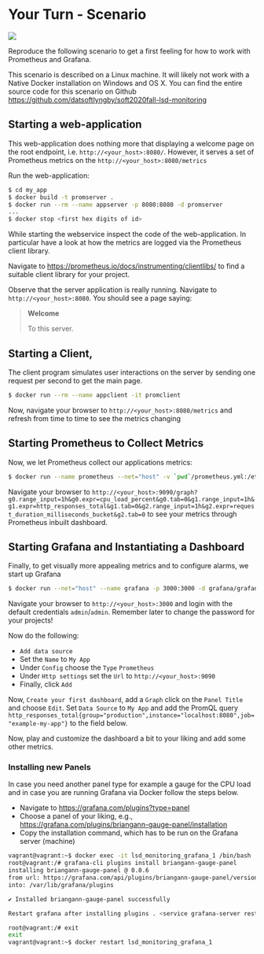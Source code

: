 # Your Turn - Scenario


![](images/your_turn.gif)

Reproduce the following scenario to get a first feeling for how to work with Prometheus and Grafana.

This scenario is described on a Linux machine. It will likely not work with a Native Docker installation on Windows and OS X. You can find the entire source code for this scenario on Github https://github.com/datsoftlyngby/soft2020fall-lsd-monitoring


## Starting a web-application

This web-application does nothing more that displaying a welcome page on the root endpoint, i.e. `http://<your_host>:8080/`. However, it serves a set of Prometheus metrics on the `http://<your_host>:8080/metrics`

Run the web-application:
~~~bash
$ cd my_app
$ docker build -t promserver .
$ docker run --rm --name appserver -p 8080:8080 -d promserver
...
$ docker stop <first hex digits of id>
~~~

While starting the webservice inspect the code of the web-application. In particular have a look at how the metrics are logged via the Prometheus client library.

Navigate to https://prometheus.io/docs/instrumenting/clientlibs/ to find a suitable client library for your project.

Observe that the server application is really running. Navigate to `http://<your_host>:8080`. You should see a page saying:

  > **Welcome**
  >
  > To this server.

## Starting a Client,

The client program simulates user interactions on the server by sending one request per second to get the main page.

~~~bash
$ docker run --rm --name appclient -it promclient
~~~

Now, navigate your browser to `http://<your_host>:8080/metrics` and refresh from time to time to see the metrics changing



## Starting Prometheus to Collect Metrics

Now, we let Prometheus collect our applications metrics:

~~~bash
$ docker run --name prometheus --net="host" -v `pwd`/prometheus.yml:/etc/prometheus/prometheus.yml -p 9090:9090 -d prom/prometheus
~~~

Navigate your browser to `http://<your_host>:9090/graph?g0.range_input=1h&g0.expr=cpu_load_percent&g0.tab=0&g1.range_input=1h&g1.expr=http_responses_total&g1.tab=0&g2.range_input=1h&g2.expr=request_duration_milliseconds_bucket&g2.tab=0` to see your metrics through Prometheus inbuilt dashboard.


## Starting Grafana and Instantiating a Dashboard

Finally, to get visually more appealing metrics and to configure alarms, we start up Grafana

~~~bash
$ docker run --net="host" --name grafana -p 3000:3000 -d grafana/grafana:4.5.2
~~~


Navigate your browser to `http://<your_host>:3000` and login with the default credentials `admin`/`admin`. Remember later to change the password for your projects!

Now do the following:

  * `Add data source`
  * Set the `Name` to `My App`
  * Under `Config` choose the `Type` `Prometheus`
  * Under `Http settings` set the `Url` to `http://<your_host>:9090`
  * Finally, click `Add`

Now, `Create your first dashboard`, add a `Graph` click on the `Panel Title` and choose `Edit`.
Set `Data Source` to `My App` and add the PromQL query  `http_responses_total{group="production",instance="localhost:8080",job="example-my-app"}` to the field below.

Now, play and customize the dashboard a bit to your liking and add some other metrics.


### Installing new Panels

In case you need another panel type for example a gauge for the CPU load and in case you are running Grafana via Docker follow the steps below.

  * Navigate to https://grafana.com/plugins?type=panel
  * Choose a panel of your liking, e.g., https://grafana.com/plugins/briangann-gauge-panel/installation
  * Copy the installation command, which has to be run on the Grafana server (machine)

~~~bash
vagrant@vagrant:~$ docker exec -it lsd_monitoring_grafana_1 /bin/bash
root@vagrant:/# grafana-cli plugins install briangann-gauge-panel
installing briangann-gauge-panel @ 0.0.6
from url: https://grafana.com/api/plugins/briangann-gauge-panel/versions/0.0.6/download
into: /var/lib/grafana/plugins

✔ Installed briangann-gauge-panel successfully

Restart grafana after installing plugins . <service grafana-server restart>

root@vagrant:/# exit
exit
vagrant@vagrant:~$ docker restart lsd_monitoring_grafana_1
~~~
